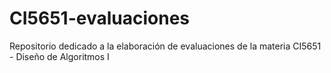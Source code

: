 # CI5651-evaluaciones
Repositorio dedicado a la elaboración de evaluaciones de la materia CI5651 - Diseño de Algoritmos I

